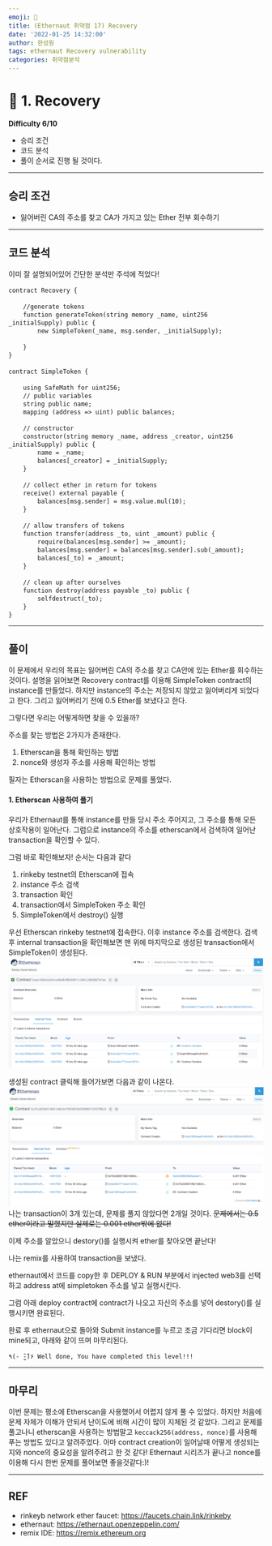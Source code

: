```yaml
---
emoji: 🧢
title: (Ethernaut 취약점 17) Recovery
date: '2022-01-25 14:32:00'
author: 한성원
tags: ethernaut Recovery vulnerability 
categories: 취약점분석
---
```



# 👋 1. Recovery
__Difficulty 6/10__

- 승리 조건
- 코드 분석
- 풀이
순서로 진행 될 것이다.

- - -

## 승리 조건
- 잃어버린 CA의 주소를 찾고 CA가 가지고 있는 Ether 전부 회수하기

- - -

## 코드 분석
이미 잘 설명되어있어 간단한 분석만 주석에 적었다!

```solidity
contract Recovery {

    //generate tokens
    function generateToken(string memory _name, uint256 _initialSupply) public {
        new SimpleToken(_name, msg.sender, _initialSupply);
    
    }
}

contract SimpleToken {

    using SafeMath for uint256;
    // public variables
    string public name;
    mapping (address => uint) public balances;

    // constructor
    constructor(string memory _name, address _creator, uint256 _initialSupply) public {
        name = _name;
        balances[_creator] = _initialSupply;
    }

    // collect ether in return for tokens
    receive() external payable {
        balances[msg.sender] = msg.value.mul(10);
    }

    // allow transfers of tokens
    function transfer(address _to, uint _amount) public { 
        require(balances[msg.sender] >= _amount);
        balances[msg.sender] = balances[msg.sender].sub(_amount);
        balances[_to] = _amount;
    }

    // clean up after ourselves
    function destroy(address payable _to) public {
        selfdestruct(_to);
    }
}
```
- - -

## 풀이
이 문제에서 우리의 목표는 잃어버린 CA의 주소를 찾고 CA안에 있는 Ether를 회수하는 것이다. 
설명을 읽어보면 Recovery contract를 이용해 SimpleToken contract의 instance를 만들었다. 하지만 instance의 주소는 저장되지 않았고 잃어버리게 되었다고 한다. 그리고 잃어버리기 전에 0.5 Ether를 보냈다고 한다. 

그렇다면 우리는 어떻게하면 찾을 수 있을까?

주소를 찾는 방법은 2가지가 존재한다.
1. Etherscan을 통해 확인하는 방법
2. nonce와 생성자 주소를 사용해 확인하는 방법

필자는 Etherscan을 사용하는 방법으로 문제를 풀었다.

#### 1. Etherscan 사용하여 풀기
우리가 Ethernaut를 통해 instance를 만들 당시 주소 주어지고, 그 주소를 통해 모든 상호작용이 일어난다. 
그럼으로 instance의 주소를 etherscan에서 검색하여 일어난 transaction을 확인할 수 있다. 

그럼 바로 확인해보자!
순서는 다음과 같다
1. rinkeby testnet의 Etherscan에 접속
2. instance 주소 검색
3. transaction 확인
4. transaction에서 SimpleToken 주소 확인
5. SimpleToken에서 destroy() 실행

우선 Etherscan rinkeby testnet에 접속한다.
이후 instance 주소를 검색한다. 검색 후 internal transaction을 확인해보면 맨 위에 마지막으로 생성된 transaction에서 SimpleToken이 생성된다.
![contract_creation_ethernaut_recov](./contract_creation_ethernaut_recov.png)

생성된 contract 클릭해 들어가보면 다음과 같이 나온다.
![simpleToken_contract_creation_ethernaut_recov](./simpleToken_contract_creation_ethernaut_recov.png)
나는 transaction이 3개 있는데, 문제를 풀지 않았다면 2개일 것이다. 
~~문제에서는 0.5 ether이라고 말했지만 실제로는 0.001 ether밖에 없다!~~

이제 주소를 알았으니 destory()를 실행시켜 ether를 찾아오면 끝난다!

나는 remix를 사용하여 transaction을 보냈다.

ethernaut에서 코드를 copy한 후 DEPLOY & RUN 부분에서 injected web3를 선택하고 address at에 simpletoken 주소를 넣고 실행시킨다.

그럼 아래 deploy contract에 contract가 나오고 자신의 주소를 넣어 destory()를 실행시키면 완료된다.

완료 후 ethernaut으로 돌아와 Submit instance를 누르고 조금 기다리면 block이 mine되고, 아래와 같이 뜨며 마무리된다.
```
٩(- ̮̮̃-̃)۶ Well done, You have completed this level!!!
```
- - -

## 마무리
이번 문제는 평소에 Etherscan을 사용했어서 어렵지 않게 풀 수 있었다. 하지만 처음에 문제 자체가 이해가 안되서 난이도에 비해 시간이 많이 지체된 것 같았다. 그리고 문제를 풀고나니 etherscan을 사용하는 방법말고 `keccack256(address, nonce)`를 사용해 푸는 방법도 있다고 알려주었다. 아마 contract creation이 일어날때 어떻게 생성되는지와 nonce의 중요성을 알려주려고 한 것 같다! Ethernaut 시리즈가 끝나고 nonce를 이용해 다시 한번 문제를 풀어보면 좋을것같다:)!

- - -
## REF
- rinkeyb network ether faucet: https://faucets.chain.link/rinkeby
- ethernaut: https://ethernaut.openzeppelin.com/
- remix IDE: https://remix.ethereum.org

```toc

```